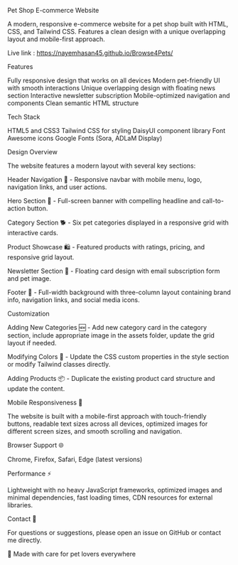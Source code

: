 Pet Shop E-commerce Website

A modern, responsive e-commerce website for a pet shop built with HTML, CSS, and Tailwind CSS. Features a clean design with a unique overlapping layout and mobile-first approach.

Live link : https://nayemhasan45.github.io/Browse4Pets/

Features

Fully responsive design that works on all devices
Modern pet-friendly UI with smooth interactions
Unique overlapping design with floating news section
Interactive newsletter subscription
Mobile-optimized navigation and components
Clean semantic HTML structure

Tech Stack

HTML5 and CSS3
Tailwind CSS for styling
DaisyUI component library
Font Awesome icons
Google Fonts (Sora, ADLaM Display)


Design Overview

The website features a modern layout with several key sections:

Header Navigation 🧭 - Responsive navbar with mobile menu, logo, navigation links, and user actions.

Hero Section 🚀 - Full-screen banner with compelling headline and call-to-action button.

Category Section 🐕 - Six pet categories displayed in a responsive grid with interactive cards.

Product Showcase 🛍️ - Featured products with ratings, pricing, and responsive grid layout.

Newsletter Section 📧 - Floating card design with email subscription form and pet image.

Footer 🔗 - Full-width background with three-column layout containing brand info, navigation links, and social media icons.

Customization

Adding New Categories 🆕 - Add new category card in the category section, include appropriate image in the assets folder, update the grid layout if needed.

Modifying Colors 🎨 - Update the CSS custom properties in the style section or modify Tailwind classes directly.

Adding Products 📦 - Duplicate the existing product card structure and update the content.

Mobile Responsiveness 📱

The website is built with a mobile-first approach with touch-friendly buttons, readable text sizes across all devices, optimized images for different screen sizes, and smooth scrolling and navigation.

Browser Support 🌐

Chrome, Firefox, Safari, Edge (latest versions)

Performance ⚡

Lightweight with no heavy JavaScript frameworks, optimized images and minimal dependencies, fast loading times, CDN resources for external libraries.


Contact 💬

For questions or suggestions, please open an issue on GitHub or contact me directly.

🐾 Made with care for pet lovers everywhere